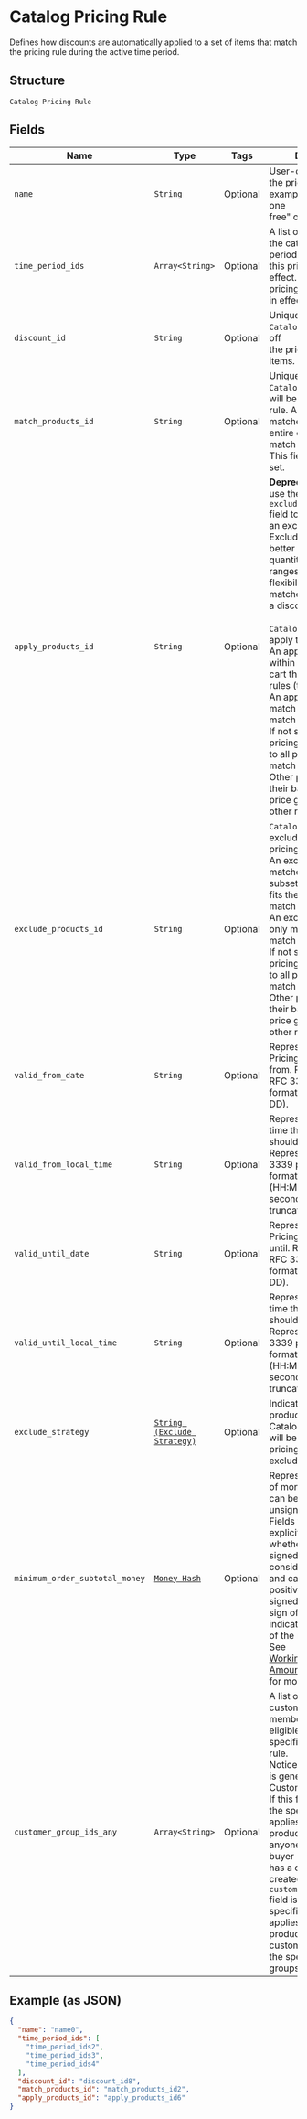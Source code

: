 
# Catalog Pricing Rule

Defines how discounts are automatically applied to a set of items that match the pricing rule
during the active time period.

## Structure

`Catalog Pricing Rule`

## Fields

| Name | Type | Tags | Description |
|  --- | --- | --- | --- |
| `name` | `String` | Optional | User-defined name for the pricing rule. For example, "Buy one get one<br>free" or "10% off". |
| `time_period_ids` | `Array<String>` | Optional | A list of unique IDs for the catalog time periods when<br>this pricing rule is in effect. If left unset, the pricing rule is always<br>in effect. |
| `discount_id` | `String` | Optional | Unique ID for the `CatalogDiscount` to take off<br>the price of all matched items. |
| `match_products_id` | `String` | Optional | Unique ID for the `CatalogProductSet` that will be matched by this rule. A match rule<br>matches within the entire cart, and can match multiple times. This field will always be set. |
| `apply_products_id` | `String` | Optional | __Deprecated__: Please use the `exclude_products_id` field to apply<br>an exclude set instead. Exclude sets allow better control over quantity<br>ranges and offer more flexibility for which matched items receive a discount.<br><br>`CatalogProductSet` to apply the pricing to.<br>An apply rule matches within the subset of the cart that fits the match rules (the match set).<br>An apply rule can only match once in the match set.<br>If not supplied, the pricing will be applied to all products in the match set.<br>Other products retain their base price, or a price generated by other rules. |
| `exclude_products_id` | `String` | Optional | `CatalogProductSet` to exclude from the pricing rule.<br>An exclude rule matches within the subset of the cart that fits the match rules (the match set).<br>An exclude rule can only match once in the match set.<br>If not supplied, the pricing will be applied to all products in the match set.<br>Other products retain their base price, or a price generated by other rules. |
| `valid_from_date` | `String` | Optional | Represents the date the Pricing Rule is valid from. Represented in RFC 3339 full-date format (YYYY-MM-DD). |
| `valid_from_local_time` | `String` | Optional | Represents the local time the pricing rule should be valid from. Represented in RFC 3339 partial-time format<br>(HH:MM:SS). Partial seconds will be truncated. |
| `valid_until_date` | `String` | Optional | Represents the date the Pricing Rule is valid until. Represented in RFC 3339 full-date format (YYYY-MM-DD). |
| `valid_until_local_time` | `String` | Optional | Represents the local time the pricing rule should be valid until. Represented in RFC 3339 partial-time format<br>(HH:MM:SS). Partial seconds will be truncated. |
| `exclude_strategy` | [`String (Exclude Strategy)`](../../doc/models/exclude-strategy.md) | Optional | Indicates which products matched by a CatalogPricingRule<br>will be excluded if the pricing rule uses an exclude set. |
| `minimum_order_subtotal_money` | [`Money Hash`](../../doc/models/money.md) | Optional | Represents an amount of money. `Money` fields can be signed or unsigned.<br>Fields that do not explicitly define whether they are signed or unsigned are<br>considered unsigned and can only hold positive amounts. For signed fields, the<br>sign of the value indicates the purpose of the money transfer. See<br>[Working with Monetary Amounts](https://developer.squareup.com/docs/build-basics/working-with-monetary-amounts)<br>for more information. |
| `customer_group_ids_any` | `Array<String>` | Optional | A list of IDs of customer groups, the members of which are eligible for discounts specified in this pricing rule.<br>Notice that a group ID is generated by the Customers API.<br>If this field is not set, the specified discount applies to matched products sold to anyone whether the buyer<br>has a customer profile created or not. If this `customer_group_ids_any` field is set, the specified discount<br>applies only to matched products sold to customers belonging to the specified customer groups. |

## Example (as JSON)

```json
{
  "name": "name0",
  "time_period_ids": [
    "time_period_ids2",
    "time_period_ids3",
    "time_period_ids4"
  ],
  "discount_id": "discount_id8",
  "match_products_id": "match_products_id2",
  "apply_products_id": "apply_products_id6"
}
```

